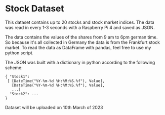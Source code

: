 # Stock Dataset

This dataset contains up to 20 stocks and stock market indices. The data was read in every 1-3 seconds with a Raspberry Pi 4 and saved as JSON.

The data contains the values of the shares from 9 am to 6pm german time. So because it's all collected in Germany the data is from the Frankfurt stock market.
To read the data as DataFrame with pandas, feel free to use my python script.

The JSON was built with a dictionary in python according to the following scheme:


	{ "Stock1":
	 [ [DateTime("%Y-%m-%d %H:%M:%S.%f"), Value],
	   [DateTime("%Y-%m-%d %H:%M:%S.%f"), Value],
	   ...]
	  "Stock2": ...
	}


Dataset will be uploaded on 10th March of 2023
